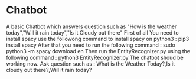 # Chatbot
A basic Chatbot which answers question such  as "How is the weather today","Will it rain today","Is it Cloudy out  there" 
First of all You need to install spacy use the followong command to install spacy on python3 : pip3 install spacy
After that you need to run the following command : sudo python3 -m spacy download en
Then run the EntityRecognizer.py using the following command : python3 EntityRecognizer.py
The chatbot shoud be working now.
Ask question such as : What is the Weather Today?,Is it cloudy out there?,Will it rain today?
